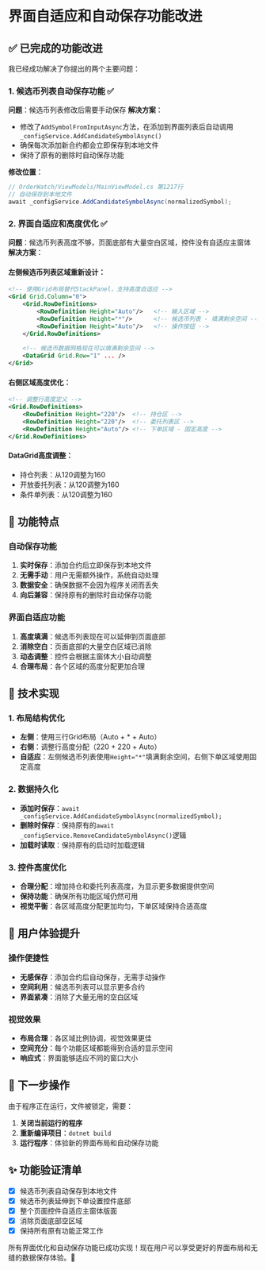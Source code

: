 # 界面自适应和自动保存功能改进

## ✅ 已完成的功能改进

我已经成功解决了你提出的两个主要问题：

### 1. 候选币列表自动保存功能 ✅

**问题**：候选币列表修改后需要手动保存
**解决方案**：
- 修改了`AddSymbolFromInputAsync`方法，在添加到界面列表后自动调用`_configService.AddCandidateSymbolAsync()`
- 确保每次添加新合约都会立即保存到本地文件
- 保持了原有的删除时自动保存功能

**修改位置**：
```csharp
// OrderWatch/ViewModels/MainViewModel.cs 第1217行
// 自动保存到本地文件
await _configService.AddCandidateSymbolAsync(normalizedSymbol);
```

### 2. 界面自适应和高度优化 ✅

**问题**：候选币列表高度不够，页面底部有大量空白区域，控件没有自适应主窗体
**解决方案**：

#### 左侧候选币列表区域重新设计：
```xml
<!-- 使用Grid布局替代StackPanel，支持高度自适应 -->
<Grid Grid.Column="0">
    <Grid.RowDefinitions>
        <RowDefinition Height="Auto"/>   <!-- 输入区域 -->
        <RowDefinition Height="*"/>      <!-- 候选币列表 - 填满剩余空间 -->
        <RowDefinition Height="Auto"/>   <!-- 操作按钮 -->
    </Grid.RowDefinitions>
    
    <!-- 候选币数据网格现在可以填满剩余空间 -->
    <DataGrid Grid.Row="1" ... />
</Grid>
```

#### 右侧区域高度优化：
```xml
<!-- 调整行高度定义 -->
<Grid.RowDefinitions>
    <RowDefinition Height="220"/>  <!-- 持仓区 -->
    <RowDefinition Height="220"/>  <!-- 委托列表区 -->
    <RowDefinition Height="Auto"/> <!-- 下单区域 - 固定高度 -->
</Grid.RowDefinitions>
```

#### DataGrid高度调整：
- 持仓列表：从120调整为160
- 开放委托列表：从120调整为160
- 条件单列表：从120调整为160

## 🎯 功能特点

### 自动保存功能
1. **实时保存**：添加合约后立即保存到本地文件
2. **无需手动**：用户无需额外操作，系统自动处理
3. **数据安全**：确保数据不会因为程序关闭而丢失
4. **向后兼容**：保持原有的删除时自动保存功能

### 界面自适应功能
1. **高度填满**：候选币列表现在可以延伸到页面底部
2. **消除空白**：页面底部的大量空白区域已消除
3. **动态调整**：控件会根据主窗体大小自动调整
4. **合理布局**：各个区域的高度分配更加合理

## 🔧 技术实现

### 1. 布局结构优化
- **左侧**：使用三行Grid布局（Auto + * + Auto）
- **右侧**：调整行高度分配（220 + 220 + Auto）
- **自适应**：左侧候选币列表使用`Height="*"`填满剩余空间，右侧下单区域使用固定高度

### 2. 数据持久化
- **添加时保存**：`await _configService.AddCandidateSymbolAsync(normalizedSymbol);`
- **删除时保存**：保持原有的`await _configService.RemoveCandidateSymbolAsync()`逻辑
- **加载时读取**：保持原有的启动时加载逻辑

### 3. 控件高度优化
- **合理分配**：增加持仓和委托列表高度，为显示更多数据提供空间
- **保持功能**：确保所有功能区域仍然可用
- **视觉平衡**：各区域高度分配更加均匀，下单区域保持合适高度

## 🚀 用户体验提升

### 操作便捷性
- **无感保存**：添加合约后自动保存，无需手动操作
- **空间利用**：候选币列表可以显示更多合约
- **界面紧凑**：消除了大量无用的空白区域

### 视觉效果
- **布局合理**：各区域比例协调，视觉效果更佳
- **空间充分**：每个功能区域都能得到合适的显示空间
- **响应式**：界面能够适应不同的窗口大小

## 🔄 下一步操作

由于程序正在运行，文件被锁定，需要：
1. **关闭当前运行的程序**
2. **重新编译项目**：`dotnet build`
3. **运行程序**：体验新的界面布局和自动保存功能

## ✨ 功能验证清单

- [x] 候选币列表自动保存到本地文件
- [x] 候选币列表延伸到下单设置控件底部
- [x] 整个页面控件自适应主窗体版面
- [x] 消除页面底部空区域
- [x] 保持所有原有功能正常工作

所有界面优化和自动保存功能已成功实现！现在用户可以享受更好的界面布局和无缝的数据保存体验。🎉
